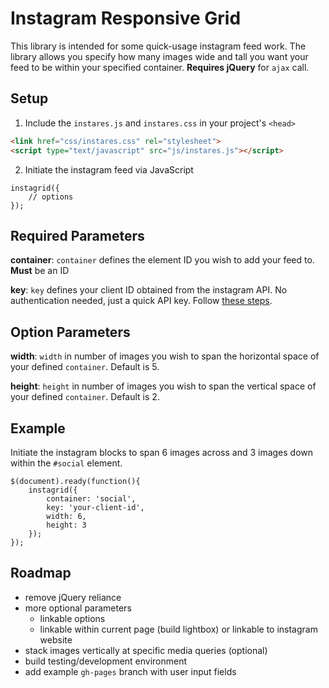 Instagram Responsive Grid
=========================

This library is intended for some quick-usage instagram feed work. The library allows you specify how many images wide and tall you want your feed to be within your specified container. **Requires jQuery** for `ajax` call.

## Setup

1. Include the `instares.js` and `instares.css` in your project's `<head>`

```HTML
<link href="css/instares.css" rel="stylesheet">
<script type="text/javascript" src="js/instares.js"></script>
```

2. Initiate the instagram feed via JavaScript

```JS
instagrid({
	// options
});
```

## Required Parameters

**container**: `container` defines the element ID you wish to add your feed to. **Must** be an ID

**key**: `key` defines your client ID obtained from the instagram API. No authentication needed, just a quick API key. Follow [these steps](https://github.com/svmatthews/instagram-access-token-generation).

## Option Parameters

**width**: `width` in number of images you wish to span the horizontal space of your defined `container`. Default is 5.

**height**: `height` in number of images you wish to span the vertical space of your defined `container`. Default is 2. 

## Example

Initiate the instagram blocks to span 6 images across and 3 images down within the `#social` element.

```JS
$(document).ready(function(){
	instagrid({
		container: 'social',
		key: 'your-client-id',
		width: 6,
		height: 3
	});
});
```

## Roadmap

* remove jQuery reliance
* more optional parameters
	* linkable options
	* linkable within current page (build lightbox) or linkable to instagram website
* stack images vertically at specific media queries (optional)
* build testing/development environment
* add example `gh-pages` branch with user input fields